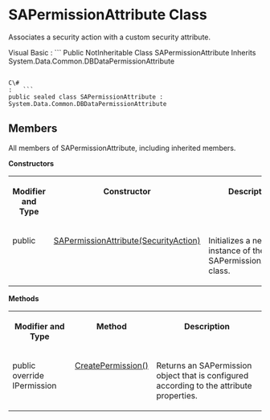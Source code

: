 <!-- loio3c1de11f6c5f1014be92b979a232efbd -->

# SAPermissionAttribute Class

Associates a security action with a custom security attribute.



Visual Basic
:   ```
Public NotInheritable Class SAPermissionAttribute Inherits System.Data.Common.DBDataPermissionAttribute
```

C\#
:   ```
public sealed class SAPermissionAttribute : System.Data.Common.DBDataPermissionAttribute
```



## Members

All members of SAPermissionAttribute, including inherited members.

 **Constructors** 


<table>
<tr>
<th valign="top">

Modifier and Type



</th>
<th valign="top">

Constructor



</th>
<th valign="top">

Description



</th>
</tr>
<tr>
<td valign="top">

public



</td>
<td valign="top">

 [SAPermissionAttribute\(SecurityAction\)](sapermissionattribute-securityaction-constructor-3c1dd98.md) 



</td>
<td valign="top">

Initializes a new instance of the SAPermissionAttribute class.



</td>
</tr>
</table>

 **Methods** 


<table>
<tr>
<th valign="top">

Modifier and Type



</th>
<th valign="top">

Method



</th>
<th valign="top">

Description



</th>
</tr>
<tr>
<td valign="top">

public override IPermission



</td>
<td valign="top">

 [CreatePermission\(\)](createpermission-method-3c1dd1a.md) 



</td>
<td valign="top">

Returns an SAPermission object that is configured according to the attribute properties.



</td>
</tr>
</table>

